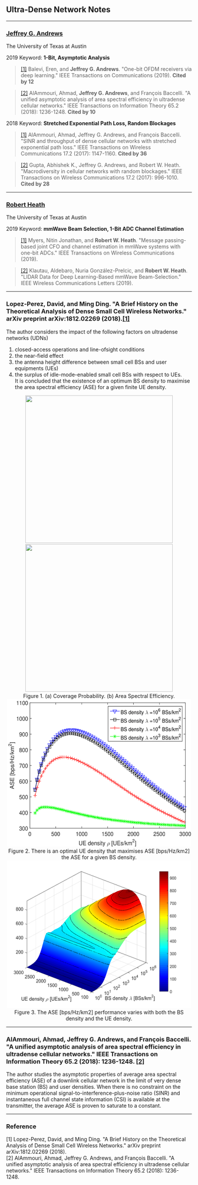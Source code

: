 ## Ultra-Dense Network Notes  
------

### [Jeffrey G. Andrews](https://ieeexplore.ieee.org/author/37271209100)  
The University of Texas at Austin


2019 Keyword: **1-Bit, Asymptotic Analysis**

>[[1]](https://ieeexplore.ieee.org/document/8663458) Balevi, Eren, and **Jeffrey G. Andrews**. "One-bit OFDM receivers via deep learning." IEEE Transactions on Communications (2019). **Cited by 12**

>[[2]](https://ieeexplore.ieee.org/document/8375976) AlAmmouri, Ahmad, **Jeffrey G. Andrews**, and François Baccelli. "A unified asymptotic analysis of area spectral efficiency in ultradense cellular networks." IEEE Transactions on Information Theory 65.2 (2018): 1236-1248. **Cited by 10**


2018 Keyword: **Stretched Exponential Path Loss, Random Blockages**

>[[1]](https://ieeexplore.ieee.org/document/8122033) AlAmmouri, Ahmad, Jeffrey G. Andrews, and François Baccelli. "SINR and throughput of dense cellular networks with stretched exponential path loss." IEEE Transactions on Wireless Communications 17.2 (2017): 1147-1160. **Cited by 36**

>[[2]](https://ieeexplore.ieee.org/document/8114332) Gupta, Abhishek K., Jeffrey G. Andrews, and Robert W. Heath. "Macrodiversity in cellular networks with random blockages." IEEE Transactions on Wireless Communications 17.2 (2017): 996-1010. **Cited by 28**

----

### [Robert Heath](https://scholar.google.com/citations?hl=zh-CN&user=17Ko8Q0AAAAJ&view_op=list_works&sortby=pubdate)  
The University of Texas at Austin

2019 Keyword: **mmWave Beam Selection, 1-Bit ADC Channel Estimation**

>[[1]](https://ieeexplore.ieee.org/abstract/document/8692745) Myers, Nitin Jonathan, and **Robert W. Heath**. "Message passing-based joint CFO and channel estimation in mmWave systems with one-bit ADCs." IEEE Transactions on Wireless Communications (2019).

>[[2]](https://ieeexplore.ieee.org/abstract/document/8642397) Klautau, Aldebaro, Nuria González-Prelcic, and **Robert W. Heath**. "LIDAR Data for Deep Learning-Based mmWave Beam-Selection." IEEE Wireless Communications Letters (2019).

---

### Lopez-Perez, David, and Ming Ding. "A Brief History on the Theoretical Analysis of Dense Small Cell Wireless Networks." arXiv preprint arXiv:1812.02269 (2018).[[1]](https://arxiv.org/pdf/1812.02269.pdf)

The author considers  the impact of the following factors on ultradense networks (UDNs)  
1. closed-access operations and line-ofsight conditions   
2. the near-field effect  
3. the antenna height difference between small cell BSs and user equipments (UEs)  
4. the surplus of idle-mode-enabled small cell BSs with respect to UEs.  
It is concluded that  the existence of an optimum BS density to maximise the area spectral efficiency (ASE) for a given finite UE density.  

<center>
<img src="./Photos/anotherSINRinvar_PrCov_AntH8p5m_varUEden_v1-1.png" width="400" height="400"> <img src="./Photos/anotherSINRinvar_ASE_AntH8p5m_varUEden_v1-1.png" width="400" height="400">
<center>Figure 1. (a) Coverage Probability. (b) Area Spectral Efficiency.</center>
</center>

<center>
<img src="./Photos/the_optimal_scheduling_problem-1.png" width="500" height="400">
<center>Figure 2. There is an optimal UE density that maximises ASE
[bps/Hz/km2] the ASE for a given BS density.</center>
</center>

<center>
 <img src="./Photos/ourASE_BSden_vs_UEden_3D_v2-1.png" width="500" height="400">
<center>Figure 3. The ASE [bps/Hz/km2] performance varies with both the BS density and the UE density.</center>
</center>

---
### AlAmmouri, Ahmad, Jeffrey G. Andrews, and François Baccelli. "A unified asymptotic analysis of area spectral efficiency in ultradense cellular networks." IEEE Transactions on Information Theory 65.2 (2018): 1236-1248. [[2]](https://ieeexplore.ieee.org/document/8375976)  

The author studies the asymptotic properties of average area spectral efficiency (ASE) of a downlink cellular network in the limit of very dense base station (BS) and user densities. When there is no constraint on the minimum operational signal-to-interference-plus-noise ratio (SINR) and instantaneous full channel state information (CSI) is available at the transmitter, the average ASE is proven to saturate to a constant.


---
### Reference  
[1] Lopez-Perez, David, and Ming Ding. "A Brief History on the Theoretical Analysis of Dense Small Cell Wireless Networks." arXiv preprint arXiv:1812.02269 (2018).  
[2] AlAmmouri, Ahmad, Jeffrey G. Andrews, and François Baccelli. "A unified asymptotic analysis of area spectral efficiency in ultradense cellular networks." IEEE Transactions on Information Theory 65.2 (2018): 1236-1248.
